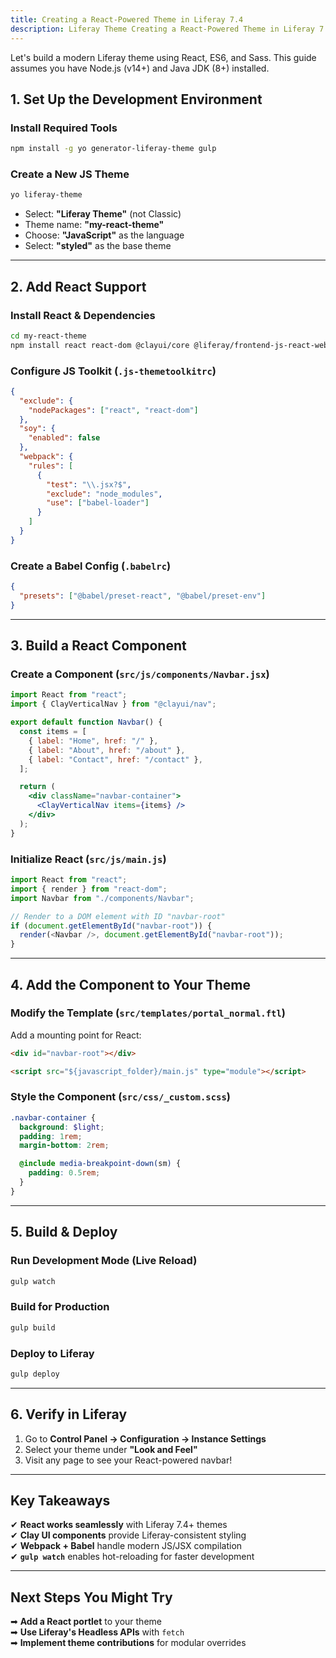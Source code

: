 ```yaml
---
title: Creating a React-Powered Theme in Liferay 7.4
description: Liferay Theme Creating a React-Powered Theme in Liferay 7.4
---
```


Let's build a modern Liferay theme using React, ES6, and Sass. This guide assumes you have Node.js (v14+) and Java JDK (8+) installed.

## 1. Set Up the Development Environment

### Install Required Tools

```bash
npm install -g yo generator-liferay-theme gulp
```

### Create a New JS Theme

```bash
yo liferay-theme
```

- Select: **"Liferay Theme"** (not Classic)
- Theme name: **"my-react-theme"**
- Choose: **"JavaScript"** as the language
- Select: **"styled"** as the base theme

---

## 2. Add React Support

### Install React & Dependencies

```bash
cd my-react-theme
npm install react react-dom @clayui/core @liferay/frontend-js-react-web
```

### Configure JS Toolkit (`.js-themetoolkitrc`)

```json
{
  "exclude": {
    "nodePackages": ["react", "react-dom"]
  },
  "soy": {
    "enabled": false
  },
  "webpack": {
    "rules": [
      {
        "test": "\\.jsx?$",
        "exclude": "node_modules",
        "use": ["babel-loader"]
      }
    ]
  }
}
```

### Create a Babel Config (`.babelrc`)

```json
{
  "presets": ["@babel/preset-react", "@babel/preset-env"]
}
```

---

## 3. Build a React Component

### Create a Component (`src/js/components/Navbar.jsx`)

```jsx
import React from "react";
import { ClayVerticalNav } from "@clayui/nav";

export default function Navbar() {
  const items = [
    { label: "Home", href: "/" },
    { label: "About", href: "/about" },
    { label: "Contact", href: "/contact" },
  ];

  return (
    <div className="navbar-container">
      <ClayVerticalNav items={items} />
    </div>
  );
}
```

### Initialize React (`src/js/main.js`)

```js
import React from "react";
import { render } from "react-dom";
import Navbar from "./components/Navbar";

// Render to a DOM element with ID "navbar-root"
if (document.getElementById("navbar-root")) {
  render(<Navbar />, document.getElementById("navbar-root"));
}
```

---

## 4. Add the Component to Your Theme

### Modify the Template (`src/templates/portal_normal.ftl`)

Add a mounting point for React:

```html
<div id="navbar-root"></div>

<script src="${javascript_folder}/main.js" type="module"></script>
```

### Style the Component (`src/css/_custom.scss`)

```scss
.navbar-container {
  background: $light;
  padding: 1rem;
  margin-bottom: 2rem;

  @include media-breakpoint-down(sm) {
    padding: 0.5rem;
  }
}
```

---

## 5. Build & Deploy

### Run Development Mode (Live Reload)

```bash
gulp watch
```

### Build for Production

```bash
gulp build
```

### Deploy to Liferay

```bash
gulp deploy
```

---

## 6. Verify in Liferay

1. Go to **Control Panel → Configuration → Instance Settings**
2. Select your theme under **"Look and Feel"**
3. Visit any page to see your React-powered navbar!

---

## Key Takeaways

✔ **React works seamlessly** with Liferay 7.4+ themes  
✔ **Clay UI components** provide Liferay-consistent styling  
✔ **Webpack + Babel** handle modern JS/JSX compilation  
✔ **`gulp watch`** enables hot-reloading for faster development

---

## Next Steps You Might Try

➡ **Add a React portlet** to your theme  
➡ **Use Liferay's Headless APIs** with `fetch`  
➡ **Implement theme contributions** for modular overrides
